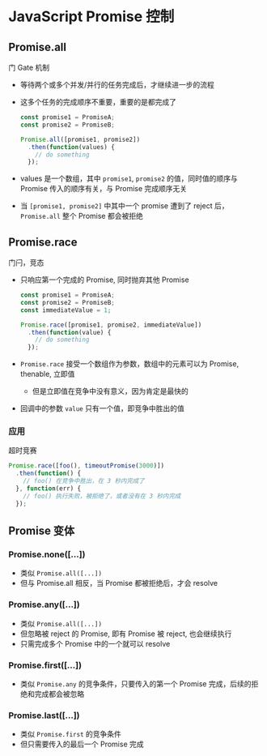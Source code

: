 # JavaScript Promise 控制

## Promise.all

门 Gate 机制

- 等待两个或多个并发/并行的任务完成后，才继续进一步的流程
- 这多个任务的完成顺序不重要，重要的是都完成了

    ```js
    const promise1 = PromiseA;
    const promise2 = PromiseB;
    
    Promise.all([promise1, promise2])
      .then(function(values) {
        // do something
      });
    ```

- values 是一个数组，其中 `promise1`, `promise2` 的值，同时值的顺序与 Promise 传入的顺序有关，与 Promise 完成顺序无关
- 当 `[promise1, promise2]` 中其中一个 promise 遭到了 reject 后，`Promise.all` 整个 Promise 都会被拒绝

## Promise.race

门闩，竞态

- 只响应第一个完成的 Promise, 同时抛弃其他 Promise

    ```js
    const promise1 = PromiseA;
    const promise2 = PromiseB;
    const immediateValue = 1;
    
    Promise.race([promise1, promise2, immediateValue])
      .then(function(value) {
        // do something
      });
    ```

- `Promise.race` 接受一个数组作为参数，数组中的元素可以为 Promise, thenable, 立即值
    - 但是立即值在竞争中没有意义，因为肯定是最快的
- 回调中的参数 `value` 只有一个值，即竞争中胜出的值

###  应用

超时竞赛

```js
Promise.race([foo(), timeoutPromise(3000)])
  .then(function() {
    // foo() 在竞争中胜出，在 3 秒内完成了
  }, function(err) {
    // foo() 执行失败，被拒绝了，或者没有在 3 秒内完成
  });
```

## Promise 变体

### Promise.none([...])

- 类似 `Promise.all([...])`
- 但与 Promise.all 相反，当 Promise 都被拒绝后，才会 resolve

### Promise.any([...])

- 类似 `Promise.all([...])`
- 但忽略被 reject 的 Promise, 即有 Promise 被 reject, 也会继续执行
- 只需完成多个 Promise 中的一个就可以 resolve

### Promise.first([...])

- 类似 `Promise.any` 的竞争条件，只要传入的第一个 Promise 完成，后续的拒绝和完成都会被忽略

### Promise.last([...])

- 类似 `Promise.first` 的竞争条件
- 但只需要传入的最后一个 Promise 完成




